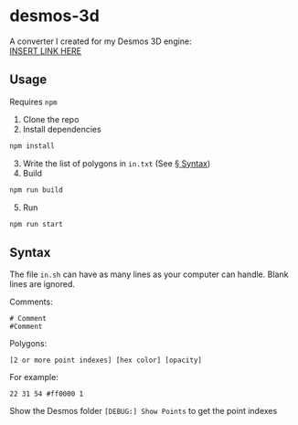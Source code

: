 # desmos-3d

A converter I created for my Desmos 3D engine:  
[INSERT LINK HERE]()

## Usage

Requires `npm`

1. Clone the repo
2. Install dependencies
```bash
npm install
```
3. Write the list of polygons in `in.txt` (See [§ Syntax](#syntax))
4. Build
```bash
npm run build
```
5. Run
```bash
npm run start
```

## Syntax

The file `in.sh` can have as many lines as your computer can handle. Blank lines are ignored.

Comments:
```
# Comment
#Comment
```

Polygons:
```
[2 or more point indexes] [hex color] [opacity]
```
For example:
```
22 31 54 #ff0000 1
```

Show the Desmos folder `[DEBUG:] Show Points` to get the point indexes

